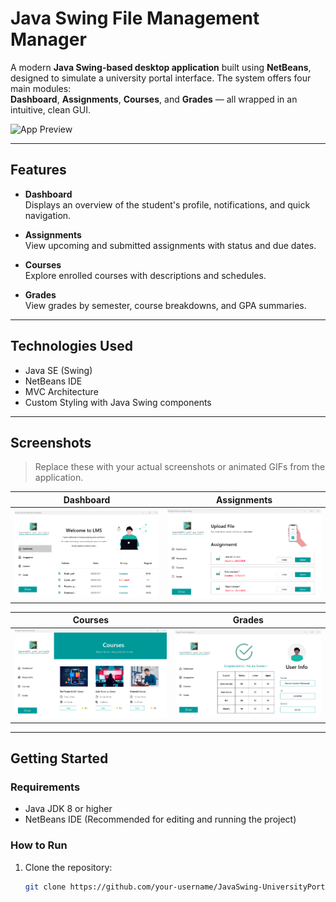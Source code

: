 # Java Swing File Management Manager 

A modern **Java Swing-based desktop application** built using **NetBeans**, designed to simulate a university portal interface. The system offers four main modules:  
**Dashboard**, **Assignments**, **Courses**, and **Grades** — all wrapped in an intuitive, clean GUI.

![App Preview](./screenshots/preview.gif) <!-- Add your own animated GIF here -->

---

## Features

- **Dashboard**  
  Displays an overview of the student's profile, notifications, and quick navigation.

- **Assignments**  
  View upcoming and submitted assignments with status and due dates.

- **Courses**  
  Explore enrolled courses with descriptions and schedules.

- **Grades**  
  View grades by semester, course breakdowns, and GPA summaries.

---

## Technologies Used

- Java SE (Swing)
- NetBeans IDE
- MVC Architecture
- Custom Styling with Java Swing components

---

## Screenshots

> Replace these with your actual screenshots or animated GIFs from the application.

| Dashboard | Assignments |
|----------|-------------|
| ![dashboard](./screenshots/dashboard.png) | ![assignments](./screenshots/assignments.png) |

| Courses | Grades |
|--------|--------|
| ![courses](./screenshots/courses.png) | ![grades](./screenshots/grades.png) |

---

## Getting Started

### Requirements

- Java JDK 8 or higher  
- NetBeans IDE (Recommended for editing and running the project)

### How to Run

1. Clone the repository:
   ```bash
   git clone https://github.com/your-username/JavaSwing-UniversityPortal.git
